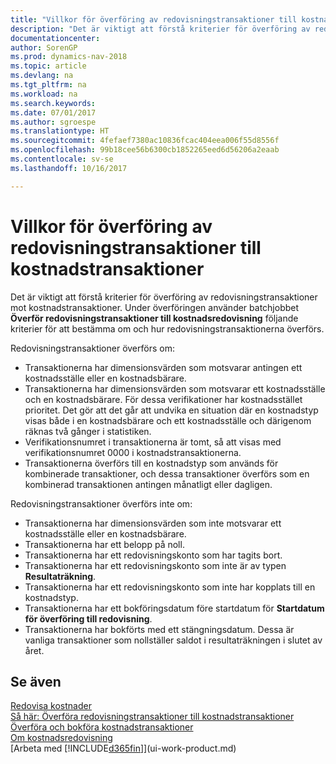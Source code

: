 ```yaml
---
title: "Villkor för överföring av redovisningstransaktioner till kostnadstransaktioner"
description: "Det är viktigt att förstå kriterier för överföring av redovisningstransaktioner mot kostnadstransaktioner. Under överföringen använder batchjobbet **Överför redovisningstransaktioner** till kostnadsredovisning följande kriterier för att bestämma om och hur redovisningstransaktionerna överförs."
documentationcenter: 
author: SorenGP
ms.prod: dynamics-nav-2018
ms.topic: article
ms.devlang: na
ms.tgt_pltfrm: na
ms.workload: na
ms.search.keywords: 
ms.date: 07/01/2017
ms.author: sgroespe
ms.translationtype: HT
ms.sourcegitcommit: 4fefaef7380ac10836fcac404eea006f55d8556f
ms.openlocfilehash: 99b18cee56b6300cb1852265eed6d56206a2eaab
ms.contentlocale: sv-se
ms.lasthandoff: 10/16/2017

---
```

# <a name="criteria-for-transferring-general-ledger-entries-to-cost-entries"></a>Villkor för överföring av redovisningstransaktioner till kostnadstransaktioner
Det är viktigt att förstå kriterier för överföring av redovisningstransaktioner mot kostnadstransaktioner. Under överföringen använder batchjobbet **Överför redovisningstransaktioner till kostnadsredovisning** följande kriterier för att bestämma om och hur redovisningstransaktionerna överförs.  

Redovisningstransaktioner överförs om:  

-   Transaktionerna har dimensionsvärden som motsvarar antingen ett kostnadsställe eller en kostnadsbärare.  
-   Transaktionerna har dimensionsvärden som motsvarar ett kostnadsställe och en kostnadsbärare. För dessa verifikationer har kostnadsstället prioritet. Det gör att det går att undvika en situation där en kostnadstyp visas både i en kostnadsbärare och ett kostnadsställe och därigenom räknas två gånger i statistiken.  
-   Verifikationsnumret i transaktionerna är tomt, så att visas med verifikationsnumret 0000 i kostnadstransaktionerna.  
-   Transaktionerna överförs till en kostnadstyp som används för kombinerade transaktioner, och dessa transaktioner överförs som en kombinerad transaktionen antingen månatligt eller dagligen.  

Redovisningstransaktioner överförs inte om:  

-   Transaktionerna har dimensionsvärden som inte motsvarar ett kostnadsställe eller en kostnadsbärare.  
-   Transaktionerna har ett belopp på noll.  
-   Transaktionerna har ett redovisningskonto som har tagits bort.  
-   Transaktionerna har ett redovisningskonto som inte är av typen **Resultaträkning**.  
-   Transaktionerna har ett redovisningskonto som inte har kopplats till en kostnadstyp.  
-   Transaktionerna har ett bokföringsdatum före startdatum för **Startdatum för överföring till redovisning**.  
-   Transaktionerna har bokförts med ett stängningsdatum. Dessa är vanliga transaktioner som nollställer saldot i resultaträkningen i slutet av året.  

## <a name="see-also"></a>Se även  
[Redovisa kostnader](finance-manage-cost-accounting.md)  
 [Så här: Överföra redovisningstransaktioner till kostnadstransaktioner](finance-how-to-transfer-general-ledger-entries-to-cost-entries.md)   
 [Överföra och bokföra kostnadstransaktioner](finance-transfer-and-post-cost-entries.md)   
 [Om kostnadsredovisning](finance-about-cost-accounting.md)  
 [Arbeta med [!INCLUDE[d365fin](includes/d365fin_md.md)]](ui-work-product.md)

